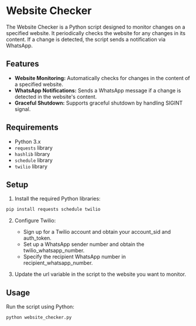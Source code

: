 # Website Checker

The Website Checker is a Python script designed to monitor changes on a specified website. It periodically checks the website for any changes in its content. If a change is detected, the script sends a notification via WhatsApp.

## Features

- **Website Monitoring:** Automatically checks for changes in the content of a specified website.
- **WhatsApp Notifications:** Sends a WhatsApp message if a change is detected in the website's content.
- **Graceful Shutdown:** Supports graceful shutdown by handling SIGINT signal.

## Requirements

- Python 3.x
- `requests` library
- `hashlib` library
- `schedule` library
- `twilio` library

## Setup


1. Install the required Python libraries:
```sh
pip install requests schedule twilio
```
2. Configure Twilio:
    - Sign up for a Twilio account and obtain your account_sid and auth_token.
    - Set up a WhatsApp sender number and obtain the twilio_whatsapp_number.
    - Specify the recipient WhatsApp number in recipient_whatsapp_number.

3. Update the url variable in the script to the website you want to monitor.

## Usage

Run the script using Python:

```sh
python website_checker.py
```